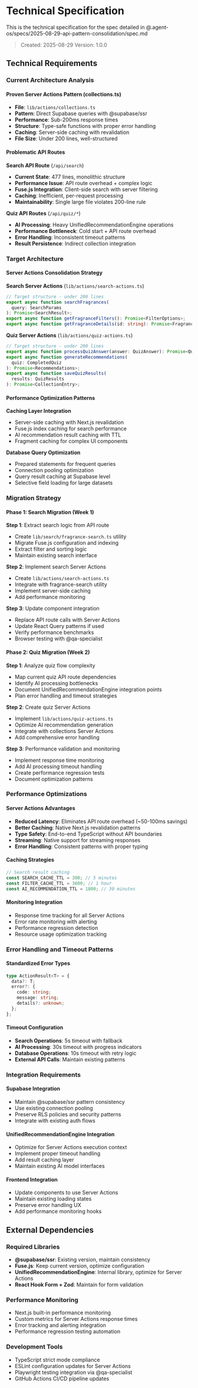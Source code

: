 # Technical Specification

This is the technical specification for the spec detailed in @.agent-os/specs/2025-08-29-api-pattern-consolidation/spec.md

> Created: 2025-08-29
> Version: 1.0.0

## Technical Requirements

### Current Architecture Analysis

#### Proven Server Actions Pattern (collections.ts)

- **File**: `lib/actions/collections.ts`
- **Pattern**: Direct Supabase queries with @supabase/ssr
- **Performance**: Sub-200ms response times
- **Structure**: Type-safe functions with proper error handling
- **Caching**: Server-side caching with revalidation
- **File Size**: Under 200 lines, well-structured

#### Problematic API Routes

**Search API Route** (`/api/search`)

- **Current State**: 477 lines, monolithic structure
- **Performance Issue**: API route overhead + complex logic
- **Fuse.js Integration**: Client-side search with server filtering
- **Caching**: Inefficient, per-request processing
- **Maintainability**: Single large file violates 200-line rule

**Quiz API Routes** (`/api/quiz/*`)

- **AI Processing**: Heavy UnifiedRecommendationEngine operations
- **Performance Bottleneck**: Cold start + API route overhead
- **Error Handling**: Inconsistent timeout patterns
- **Result Persistence**: Indirect collection integration

### Target Architecture

#### Server Actions Consolidation Strategy

**Search Server Actions** (`lib/actions/search-actions.ts`)

```typescript
// Target structure - under 200 lines
export async function searchFragrances(
  query: SearchParams
): Promise<SearchResult>;
export async function getFragranceFilters(): Promise<FilterOptions>;
export async function getFragranceDetails(id: string): Promise<FragranceDetail>;
```

**Quiz Server Actions** (`lib/actions/quiz-actions.ts`)

```typescript
// Target structure - under 200 lines
export async function processQuizAnswer(answer: QuizAnswer): Promise<QuizState>;
export async function generateRecommendations(
  quiz: CompletedQuiz
): Promise<Recommendations>;
export async function saveQuizResults(
  results: QuizResults
): Promise<CollectionEntry>;
```

#### Performance Optimization Patterns

**Caching Layer Integration**

- Server-side caching with Next.js revalidation
- Fuse.js index caching for search performance
- AI recommendation result caching with TTL
- Fragment caching for complex UI components

**Database Query Optimization**

- Prepared statements for frequent queries
- Connection pooling optimization
- Query result caching at Supabase level
- Selective field loading for large datasets

### Migration Strategy

#### Phase 1: Search Migration (Week 1)

**Step 1**: Extract search logic from API route

- Create `lib/search/fragrance-search.ts` utility
- Migrate Fuse.js configuration and indexing
- Extract filter and sorting logic
- Maintain existing search interface

**Step 2**: Implement search Server Actions

- Create `lib/actions/search-actions.ts`
- Integrate with fragrance-search utility
- Implement server-side caching
- Add performance monitoring

**Step 3**: Update component integration

- Replace API route calls with Server Actions
- Update React Query patterns if used
- Verify performance benchmarks
- Browser testing with @qa-specialist

#### Phase 2: Quiz Migration (Week 2)

**Step 1**: Analyze quiz flow complexity

- Map current quiz API route dependencies
- Identify AI processing bottlenecks
- Document UnifiedRecommendationEngine integration points
- Plan error handling and timeout strategies

**Step 2**: Create quiz Server Actions

- Implement `lib/actions/quiz-actions.ts`
- Optimize AI recommendation generation
- Integrate with collections Server Actions
- Add comprehensive error handling

**Step 3**: Performance validation and monitoring

- Implement response time monitoring
- Add AI processing timeout handling
- Create performance regression tests
- Document optimization patterns

### Performance Optimizations

#### Server Actions Advantages

- **Reduced Latency**: Eliminates API route overhead (~50-100ms savings)
- **Better Caching**: Native Next.js revalidation patterns
- **Type Safety**: End-to-end TypeScript without API boundaries
- **Streaming**: Native support for streaming responses
- **Error Handling**: Consistent patterns with proper typing

#### Caching Strategies

```typescript
// Search result caching
const SEARCH_CACHE_TTL = 300; // 5 minutes
const FILTER_CACHE_TTL = 3600; // 1 hour
const AI_RECOMMENDATION_TTL = 1800; // 30 minutes
```

#### Monitoring Integration

- Response time tracking for all Server Actions
- Error rate monitoring with alerting
- Performance regression detection
- Resource usage optimization tracking

### Error Handling and Timeout Patterns

#### Standardized Error Types

```typescript
type ActionResult<T> = {
  data?: T;
  error?: {
    code: string;
    message: string;
    details?: unknown;
  };
};
```

#### Timeout Configuration

- **Search Operations**: 5s timeout with fallback
- **AI Processing**: 30s timeout with progress indicators
- **Database Operations**: 10s timeout with retry logic
- **External API Calls**: Maintain existing patterns

### Integration Requirements

#### Supabase Integration

- Maintain @supabase/ssr pattern consistency
- Use existing connection pooling
- Preserve RLS policies and security patterns
- Integrate with existing auth flows

#### UnifiedRecommendationEngine Integration

- Optimize for Server Actions execution context
- Implement proper timeout handling
- Add result caching layer
- Maintain existing AI model interfaces

#### Frontend Integration

- Update components to use Server Actions
- Maintain existing loading states
- Preserve error handling UX
- Add performance monitoring hooks

## External Dependencies

### Required Libraries

- **@supabase/ssr**: Existing version, maintain consistency
- **Fuse.js**: Keep current version, optimize configuration
- **UnifiedRecommendationEngine**: Internal library, optimize for Server Actions
- **React Hook Form + Zod**: Maintain for form validation

### Performance Monitoring

- Next.js built-in performance monitoring
- Custom metrics for Server Actions response times
- Error tracking and alerting integration
- Performance regression testing automation

### Development Tools

- TypeScript strict mode compliance
- ESLint configuration updates for Server Actions
- Playwright testing integration via @qa-specialist
- GitHub Actions CI/CD pipeline updates
